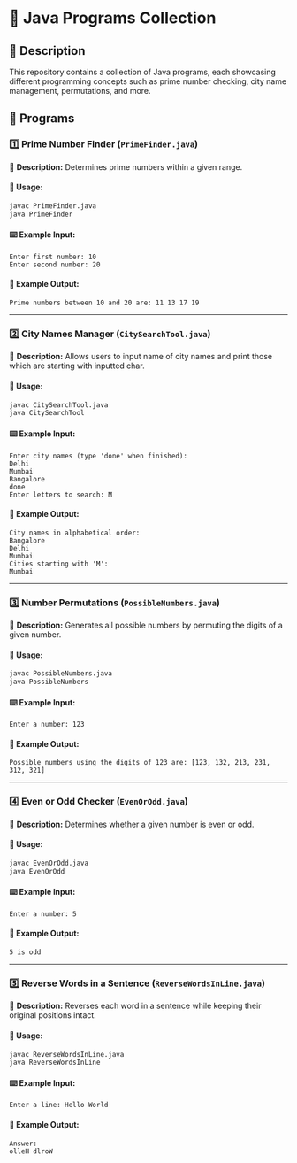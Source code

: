 # 📌 Java Programs Collection

## 📖 Description

This repository contains a collection of Java programs, each showcasing different programming concepts such as prime number checking, city name management, permutations, and more.

## 📝 Programs

### 1️⃣ **Prime Number Finder** (`PrimeFinder.java`)

🔹 **Description:** Determines prime numbers within a given range.

#### 🚀 Usage:

```sh
javac PrimeFinder.java
java PrimeFinder
```

#### ⌨️ Example Input:

```
Enter first number: 10
Enter second number: 20
```

#### 📌 Example Output:

```
Prime numbers between 10 and 20 are: 11 13 17 19
```

---

### 2️⃣ **City Names Manager** (`CitySearchTool.java`)

🔹 **Description:** Allows users to input name of city names and print those which are starting with inputted char.

#### 🚀 Usage:

```sh
javac CitySearchTool.java
java CitySearchTool
```

#### ⌨️ Example Input:

```
Enter city names (type 'done' when finished):
Delhi
Mumbai
Bangalore
done
Enter letters to search: M
```

#### 📌 Example Output:

```
City names in alphabetical order:
Bangalore
Delhi
Mumbai
Cities starting with 'M':
Mumbai
```

---

### 3️⃣ **Number Permutations** (`PossibleNumbers.java`)

🔹 **Description:** Generates all possible numbers by permuting the digits of a given number.

#### 🚀 Usage:

```sh
javac PossibleNumbers.java
java PossibleNumbers
```

#### ⌨️ Example Input:

```
Enter a number: 123
```

#### 📌 Example Output:

```
Possible numbers using the digits of 123 are: [123, 132, 213, 231, 312, 321]
```

---

### 4️⃣ **Even or Odd Checker** (`EvenOrOdd.java`)

🔹 **Description:** Determines whether a given number is even or odd.

#### 🚀 Usage:

```sh
javac EvenOrOdd.java
java EvenOrOdd
```

#### ⌨️ Example Input:

```
Enter a number: 5
```

#### 📌 Example Output:

```
5 is odd
```

---

### 5️⃣ **Reverse Words in a Sentence** (`ReverseWordsInLine.java`)

🔹 **Description:** Reverses each word in a sentence while keeping their original positions intact.

#### 🚀 Usage:

```sh
javac ReverseWordsInLine.java
java ReverseWordsInLine
```

#### ⌨️ Example Input:

```
Enter a line: Hello World
```

#### 📌 Example Output:

```
Answer:
olleH dlroW
```

